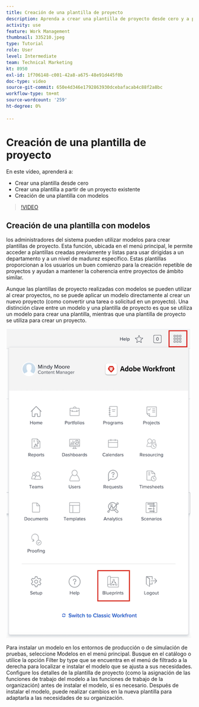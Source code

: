 ```yaml
---
title: Creación de una plantilla de proyecto
description: Aprenda a crear una plantilla de proyecto desde cero y a partir de una plantilla existente.
activity: use
feature: Work Management
thumbnail: 335210.jpeg
type: Tutorial
role: User
level: Intermediate
team: Technical Marketing
kt: 8950
exl-id: 1f706148-c001-42a8-a675-48e91d445f0b
doc-type: video
source-git-commit: 650e4d346e1792863930dcebafacab4c88f2a8bc
workflow-type: tm+mt
source-wordcount: '259'
ht-degree: 0%

---
```


# Creación de una plantilla de proyecto

En este vídeo, aprenderá a:

* Crear una plantilla desde cero
* Crear una plantilla a partir de un proyecto existente
* Creación de una plantilla con modelos

>[!VIDEO](https://video.tv.adobe.com/v/335210/?quality=12&learn=on)

## Creación de una plantilla con modelos

los administradores del sistema pueden utilizar modelos para crear plantillas de proyecto. Esta función, ubicada en el menú principal, le permite acceder a plantillas creadas previamente y listas para usar dirigidas a un departamento y a un nivel de madurez específico. Estas plantillas proporcionan a los usuarios un buen comienzo para la creación repetible de proyectos y ayudan a mantener la coherencia entre proyectos de ámbito similar.

Aunque las plantillas de proyecto realizadas con modelos se pueden utilizar al crear proyectos, no se puede aplicar un modelo directamente al crear un nuevo proyecto (como convertir una tarea o solicitud en un proyecto). Una distinción clave entre un modelo y una plantilla de proyecto es que se utiliza un modelo para crear una plantilla, mientras que una plantilla de proyecto se utiliza para crear un proyecto.

![Modelos en el menú principal](assets/pt-blueprints-01.png)

Para instalar un modelo en los entornos de producción o de simulación de pruebas, seleccione Modelos en el menú principal. Busque en el catálogo o utilice la opción Filter by type que se encuentra en el menú de filtrado a la derecha para localizar e instalar el modelo que se ajusta a sus necesidades. Configure los detalles de la plantilla de proyecto (como la asignación de las funciones de trabajo del modelo a las funciones de trabajo de la organización) antes de instalar el modelo, si es necesario. Después de instalar el modelo, puede realizar cambios en la nueva plantilla para adaptarla a las necesidades de su organización.
